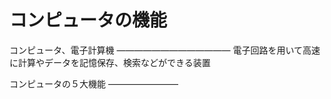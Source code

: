 コンピュータの機能
==============

コンピュータ、電子計算機
—————————————
電子回路を用いて高速に計算やデータを記憶保存、検索などができる装置


コンピュータの５大機能
————————


